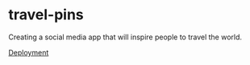 # travel-pins

Creating a social media app that will inspire people to travel the world.

[Deployment](https://travel-pins.herokuapp.com/)
